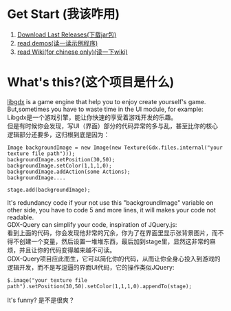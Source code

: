 # Get Start (我该咋用)
1. [Download Last Releases(下载jar包)](https://github.com/dingjibang/GDX-Query/releases/latest)
2. [read demos(读一读示例程序)](https://github.com/dingjibang/GDX-Query/tree/master/src/demo)
3. [read Wiki(for chinese only)(读一下wiki)](https://github.com/dingjibang/GDX-Query/wiki)

# What's this?(这个项目是什么)

[libgdx](https://github.com/libgdx/libgdx) is a game engine that help you to enjoy create yourself's game.<br>
But,sometimes you have to waste time in the UI module, for example:<br>
Libgdx是一个游戏引擎，能让你快速的享受着游戏开发的乐趣。<br>
但是有时候你会发现，写UI（界面）部分的代码异常的多与乱，甚至比你的核心逻辑部分还要多，这归根到底是因为：<br>

    Image backgroundImage = new Image(new Texture(Gdx.files.internal("your texture file path")));
    backgroundImage.setPosition(30,50);
    backgroundImage.setColor(1,1,1,0);
    backgroundImage.addAction(some Actions);
    backgroundImage....
    
    stage.add(backgroundImage);

It's redundancy code if your not use this "backgroundImage" variable on other side, you have to code 5 and more lines, it will makes your code not readable.<br>
GDX-Query can simplify your code, inspiration of JQuery.js:<br>
看到上面的代码，你会发现他非常的冗余，你为了在界面里显示张背景图片，而不得不创建一个变量，然后设置一堆堆东西，最后加到stage里，显然这非常的麻烦，并且让你的代码变得越来越不可读。<br>
GDX-Query项目应此而生，它可以简化你的代码，从而让你全身心投入到游戏的逻辑开发，而不是写逗逼的界面UI代码，它的操作类似JQuery:<br>

    $.image("your texture file path").setPosition(30,50).setColor(1,1,1,0).appendTo(stage);
  
It's funny? 
是不是很爽？
